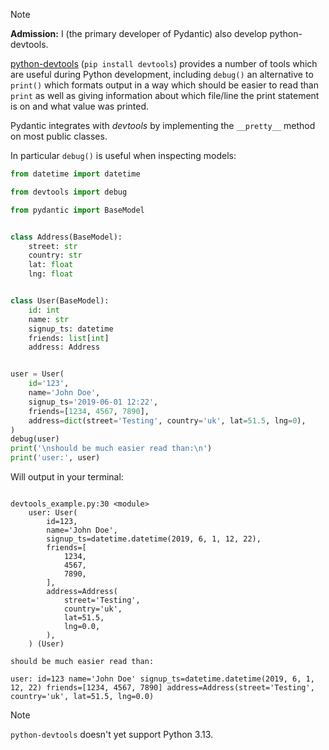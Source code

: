 Note

**Admission:** I (the primary developer of Pydantic) also develop python-devtools.

[python-devtools](https://python-devtools.helpmanual.io/) (`pip install devtools`) provides a number of tools which are useful during Python development, including `debug()` an alternative to `print()` which formats output in a way which should be easier to read than `print` as well as giving information about which file/line the print statement is on and what value was printed.

Pydantic integrates with *devtools* by implementing the `__pretty__` method on most public classes.

In particular `debug()` is useful when inspecting models:

```python
from datetime import datetime

from devtools import debug

from pydantic import BaseModel


class Address(BaseModel):
    street: str
    country: str
    lat: float
    lng: float


class User(BaseModel):
    id: int
    name: str
    signup_ts: datetime
    friends: list[int]
    address: Address


user = User(
    id='123',
    name='John Doe',
    signup_ts='2019-06-01 12:22',
    friends=[1234, 4567, 7890],
    address=dict(street='Testing', country='uk', lat=51.5, lng=0),
)
debug(user)
print('\nshould be much easier read than:\n')
print('user:', user)

```

Will output in your terminal:

```

devtools_example.py:30 <module>
    user: User(
        id=123,
        name='John Doe',
        signup_ts=datetime.datetime(2019, 6, 1, 12, 22),
        friends=[
            1234,
            4567,
            7890,
        ],
        address=Address(
            street='Testing',
            country='uk',
            lat=51.5,
            lng=0.0,
        ),
    ) (User)

should be much easier read than:

user: id=123 name='John Doe' signup_ts=datetime.datetime(2019, 6, 1, 12, 22) friends=[1234, 4567, 7890] address=Address(street='Testing', country='uk', lat=51.5, lng=0.0)
```

Note

`python-devtools` doesn't yet support Python 3.13.
